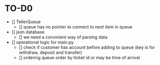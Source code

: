 # TO-D0 
- [] TellerQueue
    - [] queue has no pointer to connect to next item in queue
- [] json database
    - [] we need a convinient way of parsing data
- [] operational logic for main.py
    - [] check if customer has account before adding to queue (key is for withdraw, deposit and transfer)
    - [] ordering queue order by ticket id or may be time of arrival